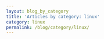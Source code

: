 ```yaml
---
layout: blog_by_category
title: 'Articles by category: linux'
category: linux
permalink: /blog/category/linux/
---
```


